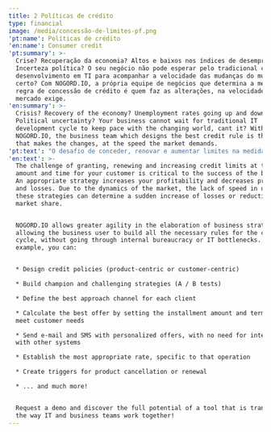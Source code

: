 ```yaml
---
title: 2 Políticas de crédito
type: financial
image: /media/concessão-de-limites-pf.png
'pt:name': Políticas de crédito
'en:name': Consumer credit
'pt:summary': >-
  Crise? Recuperação da economia? Altos e baixos nos índices de desemprego?
  Incerteza política? O seu negócio não pode esperar pelo tradicional ciclo de
  desenvolvimento em TI para acompanhar a velocidade das mudanças do mundo,
  certo? Com NOGORD.IO, a própria equipe de negócios que determina a melhor
  regra de concessão de crédito é quem faz as alterações, na velocidade que o
  mercado exige.
'en:summary': >-
  Crisis? Recovery of the economy? Unemployment rates going up and down?
  Political uncertainty? Your business cannot wait for traditional IT
  development cycle to keep pace with the changing world, cant it? With
  NOGORD.IO, the business team which designs the best credit rule is the same
  that makes the changes, at the speed the market demands.
'pt:text': "O desafio de conceder, renovar e aumentar limites na medida e no tempo certo para o seu cliente é parte crítica para o sucesso do negócio. Uma estratégia adequada aumenta a sua rentabilidade e diminui as provisões e as perdas. Devido à dinâmica do mercado, a falta de velocidade na atualização dessas estratégias pode determinar o repentino aumento das perdas ou redução de _market share_.\n\nO NOGORD.IO permite maior agilidade na elaboração das estratégias de negócio, permitindo que o usuário de negócio construa todas as regras necessárias para o ciclo de crédito, sem passar por burocracia interna ou gargalos em TI. Por exemplo, é possível:\r\n\n* Desenhar políticas de crédito (visão produto ou visão cliente)\r\n* Montar estratégias campeã e desafiantes (testes A/B)\r\n* Definir o melhor canal de abordagem para cada cliente\r\n* Calcular a melhor oferta, definindo o valor de parcela e prazo que atendam às necessidades do cliente\r\n* Enviar e-mail e SMS com ofertas personalizadas, sem necessidade de integrações com outros sistemas\r\n* Estabelecer a taxa mais adequada, específica para aquela operação\n* Criar _triggers _para cancelamento ou renovação do produto\n* ... e muito mais!\r\n\nSolicite uma demonstração e descubra todo o potencial de uma ferramenta que está transformando o método de trabalho das equipes de TI e de negócio!"
'en:text': >-
  The challenge of granting, renewing and increasing credit limits at the rights
  amount and time for your customer is critical to the success of the business.
  An appropriate strategy increases your profitability and decreases provisions
  and losses. Due to the dynamics of the market, the lack of speed in updating
  these strategies can determine a sudden increase of losses or reduction of
  market share.


  NOGORD.IO allows greater agility in the elaboration of business strategies,
  allowing the business user to build all the necessary rules for the credit
  cycle, without going through internal bureaucracy or IT bottlenecks. For
  example, you can:


  * Design credit policies (product-centric or customer-centric)

  * Build champion and challenging strategies (A / B tests)

  * Define the best approach channel for each client

  * Calculate the best offer by setting the installment amount and term that
  meet customer needs

  * Send e-mail and SMS with personalized offers, with no need for integration
  with other systems

  * Establish the most appropriate rate, specific to that operation

  * Create triggers for product cancellation or renewal

  * ... and much more!


  Request a demo and discover the full potential of a tool that is transforming
  the way IT and business teams work together!
---
```


